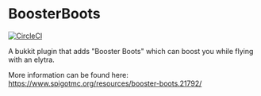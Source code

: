 # BoosterBoots
[![CircleCI](https://circleci.com/gh/4a2e532e/BoosterBoots.svg?style=svg)](https://circleci.com/gh/4a2e532e/BoosterBoots)

A bukkit plugin that adds "Booster Boots" which can boost you while flying with an elytra.

More information can be found here: https://www.spigotmc.org/resources/booster-boots.21792/
